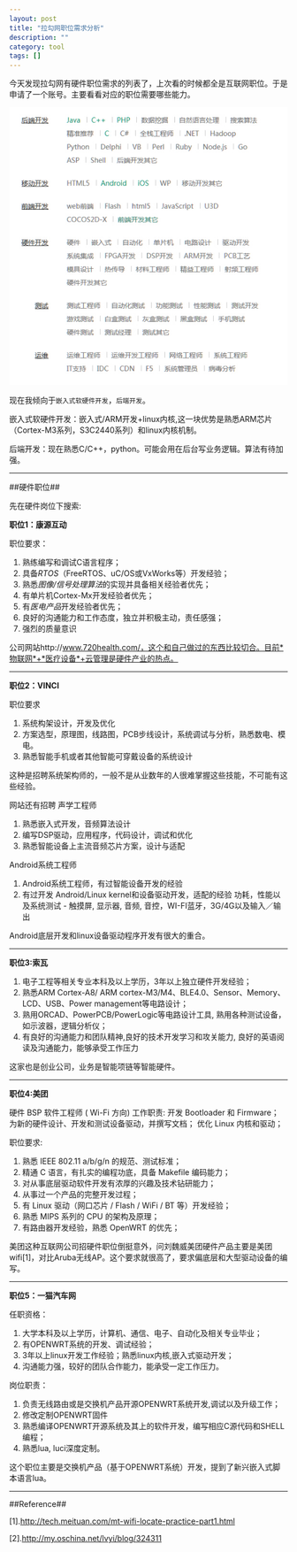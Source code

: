 ```yaml
---
layout: post
title: "拉勾网职位需求分析"
description: ""
category: tool
tags: []
---
```


今天发现拉勾网有硬件职位需求的列表了，上次看的时候都全是互联网职位。于是申请了一个账号。主要看看对应的职位需要哪些能力。

![图片](/assets/images/Job1.png)

现在我倾向于`嵌入式软硬件开发`，`后端开发`。

嵌入式软硬件开发：嵌入式/ARM开发+linux内核,这一块优势是熟悉ARM芯片（Cortex-M3系列，S3C2440系列）和linux内核机制。

后端开发：现在熟悉C/C++，python。可能会用在后台写业务逻辑。算法有待加强。

-------------------------------------------------------

##硬件职位##

先在硬件岗位下搜索:

**职位1：康源互动**

职位要求： 

1. 熟练编写和调试C语言程序；
2. 具备*RTOS*（FreeRTOS、uC/OS或VxWorks等）开发经验；
3. 熟悉*图像/信号处理算法*的实现并具备相关经验者优先；
4. 有单片机Cortex-Mx开发经验者优先；
5. 有*医电产品*开发经验者优先；
6. 良好的沟通能力和工作态度，独立并积极主动，责任感强；
7. 强烈的质量意识

公司网站http://www.720health.com/，这个和自己做过的东西比较切合。目前*物联网*+*医疗设备*+云管理是硬件产业的热点。

--------------------------------------------


**职位2：VINCI**

职位要求

1. 系统构架设计，开发及优化
2. 方案选型，原理图，线路图，PCB步线设计，系统调试与分析，熟悉数电、模电。
3. 熟悉智能手机或者其他智能可穿戴设备的系统设计

这种是招聘系统架构师的，一般不是从业数年的人很难掌握这些技能，不可能有这些经验。

网站还有招聘 声学工程师

1. 熟悉嵌入式开发，音频算法设计
2. 编写DSP驱动，应用程序，代码设计，调试和优化
3. 熟悉智能设备上主流音频芯片方案，设计与适配 

Android系统工程师

1. Android系统工程师，有过智能设备开发的经验
2. 有过开发 Android/Linux kernel和设备驱动开发，适配的经验
功耗，性能以及系统测试 - 触摸屏, 显示器, 音频, 音控，WI-FI蓝牙，3G/4G以及输入／输出

Android底层开发和linux设备驱动程序开发有很大的重合。


-------------------------------------------------------

**职位3:索瓦**

1. 电子工程等相关专业本科及以上学历，3年以上独立硬件开发经验；
2. 熟悉ARM Cortex-A8/ ARM cortex-M3/M4、BLE4.0、Sensor、Memory、LCD、USB、Power management等电路设计；
3. 熟用ORCAD、PowerPCB/PowerLogic等电路设计工具, 熟用各种测试设备，如示波器，逻辑分析仪；
4. 有良好的沟通能力和团队精神,良好的技术开发学习和攻关能力, 良好的英语阅读及沟通能力，能够承受工作压力 

这家也是创业公司，业务是智能项链等智能硬件。


-----------------------------------------------------------

**职位4:美团**

硬件 BSP 软件工程师 ( Wi-Fi 方向)
工作职责:
开发 Bootloader 和 Firmware；
为新的硬件设计、开发和测试设备驱动，并撰写文档；
优化 Linux 内核和驱动；

职位要求:

1. 熟悉 IEEE 802.11 a/b/g/n 的规范、测试标准；
2. 精通 C 语言，有扎实的编程功底，具备 Makefile 编码能力；
3. 对从事底层驱动软件开发有浓厚的兴趣及技术钻研能力；
4. 从事过一个产品的完整开发过程；
4. 有 Linux 驱动（网口芯片 / Flash / WiFi / BT 等）开发经验；
5. 熟悉 MIPS 系列的 CPU 的架构及原理；
6. 有路由器开发经验，熟悉 OpenWRT 的优先；

美团这种互联网公司招硬件职位倒挺意外，问刘魏威美团硬件产品主要是美团wifi[1]，对比Aruba无线AP。这个要求就很高了，要求偏底层和大型驱动设备的编写。


-------------------------------------------------------------

**职位5：一猫汽车网**

 任职资格：

1. 大学本科及以上学历，计算机、通信、电子、自动化及相关专业毕业；
2. 有OPENWRT系统的开发、调试经验；
3. 3年以上linux开发工作经验；熟悉linux内核,嵌入式驱动开发；
4. 沟通能力强，较好的团队合作能力，能承受一定工作压力。

岗位职责：

1. 负责无线路由或是交换机产品开源OPENWRT系统开发,调试以及升级工作；
2. 修改定制OPENWRT固件
3. 熟悉编译OPENWRT开源系统及其上的软件开发，编写相应C源代码和SHELL编程；
4. 熟悉lua, luci深度定制。

这个职位主要是交换机产品（基于OPENWRT系统）开发，提到了新兴嵌入式脚本语言lua。


--------------------------------------------------------------------
##Reference##

[1].http://tech.meituan.com/mt-wifi-locate-practice-part1.html

[2].http://my.oschina.net/lvyi/blog/324311
